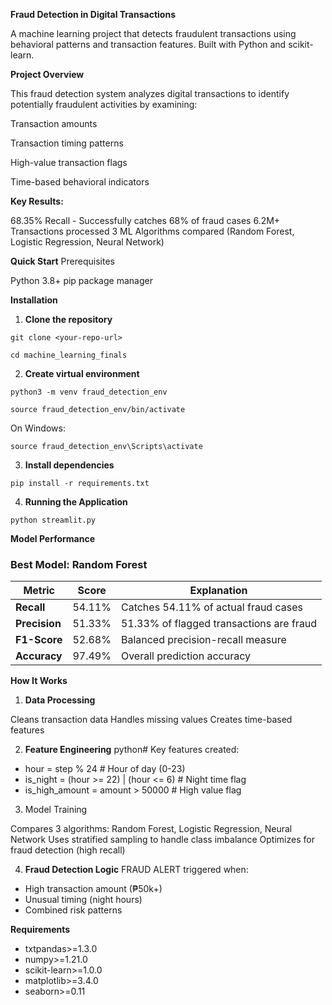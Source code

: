 **Fraud Detection in Digital Transactions**

A machine learning project that detects fraudulent transactions using behavioral patterns and transaction features. Built with Python and scikit-learn.

**Project Overview**

This fraud detection system analyzes digital transactions to identify potentially fraudulent activities by examining:

Transaction amounts

Transaction timing patterns

High-value transaction flags

Time-based behavioral indicators


**Key Results:**

68.35% Recall - Successfully catches 68% of fraud cases
6.2M+ Transactions processed
3 ML Algorithms compared (Random Forest, Logistic Regression, Neural Network)

**Quick Start**
Prerequisites

Python 3.8+
pip package manager

**Installation**

1. **Clone the repository**

```git clone <your-repo-url>```

```cd machine_learning_finals```

2. **Create virtual environment**

```python3 -m venv fraud_detection_env```

```source fraud_detection_env/bin/activate``` 

On Windows: 

```source fraud_detection_env\Scripts\activate```

3. **Install dependencies**

```pip install -r requirements.txt```

4. **Running the Application**

```python streamlit.py```

**Model Performance**
### Best Model: Random Forest

| Metric | Score | Explanation |
|--------|-------|-------------|
| **Recall** | 54.11% | Catches 54.11% of actual fraud cases |
| **Precision** | 51.33% | 51.33% of flagged transactions are fraud |
| **F1-Score** | 52.68% | Balanced precision-recall measure |
| **Accuracy** | 97.49% | Overall prediction accuracy |

**How It Works**
1. **Data Processing**

Cleans transaction data
Handles missing values
Creates time-based features

2. **Feature Engineering**
python# Key features created:
- hour = step % 24                    # Hour of day (0-23)
- is_night = (hour >= 22) | (hour <= 6)  # Night time flag
- is_high_amount = amount > 50000     # High value flag

3. Model Training

Compares 3 algorithms: Random Forest, Logistic Regression, Neural Network
Uses stratified sampling to handle class imbalance
Optimizes for fraud detection (high recall)

4. **Fraud Detection Logic**
FRAUD ALERT triggered when:
- High transaction amount (₱50k+)
- Unusual timing (night hours)
- Combined risk patterns

**Requirements**
- txtpandas>=1.3.0
- numpy>=1.21.0
- scikit-learn>=1.0.0
- matplotlib>=3.4.0
- seaborn>=0.11